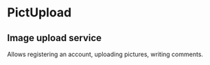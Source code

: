 # PictUpload #

## Image upload service ##

Allows registering an account, uploading pictures, writing comments.
